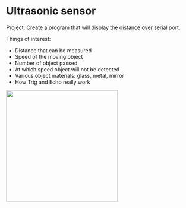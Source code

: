 # Ultrasonic sensor

Project: Create a program that will display the distance over serial port.

Things of interest:
- Distance that can be measured
- Speed of the moving object
- Number of object passed
- At which speed object will not be detected
- Various object materials: glass, metal, mirror
- How Trig and Echo really work


<img src="https://user-images.githubusercontent.com/5618092/208616032-66159536-066a-4e72-80f7-a2032dcba4d7.jpg" width="300"  />

